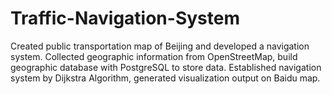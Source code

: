 # Traffic-Navigation-System
Created public transportation map of Beijing and developed a navigation system.
Collected geographic information from OpenStreetMap, build geographic database with PostgreSQL to store data. Established navigation system by Dijkstra Algorithm, generated visualization output on Baidu map.
